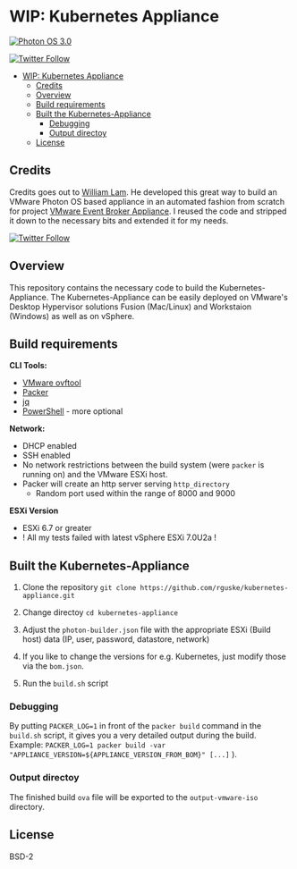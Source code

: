 # WIP: Kubernetes Appliance

[![Photon OS 3.0](https://img.shields.io/badge/Photon%20OS-3.0-orange)](https://vmware.github.io/photon/)

[![Twitter Follow](https://img.shields.io/twitter/follow/vmw_rguske?style=social)](https://twitter.com/vmw_rguske)

- [WIP: Kubernetes Appliance](#wip-kubernetes-appliance)
  - [Credits](#credits)
  - [Overview](#overview)
  - [Build requirements](#build-requirements)
  - [Built the Kubernetes-Appliance](#built-the-kubernetes-appliance)
    - [Debugging](#debugging)
    - [Output directoy](#output-directoy)
  - [License](#license)

## Credits

Credits goes out to [William Lam](https://twitter.com/lamw). He developed this great way to build an VMware Photon OS based appliance in an automated fashion from scratch for project [VMware Event Broker Appliance](https://www.vmweventbroker.io). I reused the code and stripped it down to the necessary bits and extended it for my needs.

[![Twitter Follow](https://img.shields.io/twitter/follow/lamw?style=social)](https://twitter.com/lamw)

## Overview

This repository contains the necessary code to build the Kubernetes-Appliance. The Kubernetes-Appliance can be easily deployed on VMware's Desktop Hypervisor solutions Fusion (Mac/Linux) and Workstaion (Windows) as well as on vSphere.

## Build requirements

**CLI Tools:**

- [VMware ovftool](https://www.vmware.com/support/developer/ovf/)
- [Packer](https://learn.hashicorp.com/tutorials/packer/get-started-install-cli)
- [jq](https://github.com/stedolan/jq/wiki/Installation)
- [PowerShell](https://github.com/PowerShell/PowerShell) - more optional

**Network:**

- DHCP enabled
- SSH enabled
- No network restrictions between the build system (were `packer` is running on) and the VMware ESXi host.
- Packer will create an http server serving `http_directory`
  - Random port used within the range of 8000 and 9000

**ESXi Version**

- ESXi 6.7 or greater
- ! All my tests failed with latest vSphere ESXi 7.0U2a !

## Built the Kubernetes-Appliance

1. Clone the repository
`git clone https://github.com/rguske/kubernetes-appliance.git`

2. Change directoy
`cd kubernetes-appliance`
3. Adjust the `photon-builder.json` file with the appropriate ESXi (Build host) data (IP, user, password, datastore, network)
4. If you like to change the versions for e.g. Kubernetes, just modify those via the `bom.json`.
5. Run the `build.sh` script

### Debugging

By putting `PACKER_LOG=1` in front of the `packer build` command in the `build.sh` script, it gives you a very detailed output during the build. Example: `PACKER_LOG=1 packer build -var "APPLIANCE_VERSION=${APPLIANCE_VERSION_FROM_BOM}" [...]` ).

### Output directoy

The finished build `ova` file will be exported to the `output-vmware-iso` directory.

## License

BSD-2
